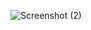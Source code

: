 ![Screenshot (2)](https://github.com/Dharshini-K123/react-727722EUCD014-cc1-q4/assets/134361115/f688d4c5-9df1-47a8-9100-ea3965123913)
